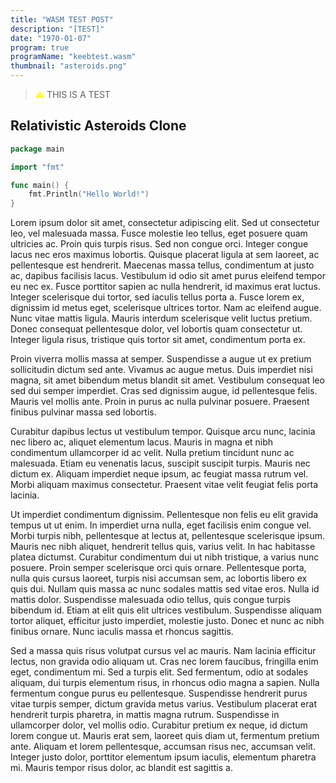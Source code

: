 ```yaml
---
title: "WASM TEST POST"
description: "[TEST]"
date: "1970-01-07"
program: true
programName: "keebtest.wasm"
thumbnail: "asteroids.png"
---
```


> <span style="color:yellow">⚠</span> THIS IS A TEST

## Relativistic Asteroids Clone

```go
package main

import "fmt"

func main() {
	fmt.Println("Hello World!")
}
```

Lorem ipsum dolor sit amet, consectetur adipiscing elit. Sed ut consectetur leo, vel malesuada massa. Fusce molestie leo tellus, eget posuere quam ultricies ac. Proin quis turpis risus. Sed non congue orci. Integer congue lacus nec eros maximus lobortis. Quisque placerat ligula at sem laoreet, ac pellentesque est hendrerit. Maecenas massa tellus, condimentum at justo ac, dapibus facilisis lacus. Vestibulum id odio sit amet purus eleifend tempor eu nec ex. Fusce porttitor sapien ac nulla hendrerit, id maximus erat luctus. Integer scelerisque dui tortor, sed iaculis tellus porta a. Fusce lorem ex, dignissim id metus eget, scelerisque ultrices tortor. Nam ac eleifend augue. Nunc vitae mattis ligula. Mauris interdum scelerisque velit luctus pretium. Donec consequat pellentesque dolor, vel lobortis quam consectetur ut. Integer ligula risus, tristique quis tortor sit amet, condimentum porta ex.

Proin viverra mollis massa at semper. Suspendisse a augue ut ex pretium sollicitudin dictum sed ante. Vivamus ac augue metus. Duis imperdiet nisi magna, sit amet bibendum metus blandit sit amet. Vestibulum consequat leo sed dui semper imperdiet. Cras sed dignissim augue, id pellentesque felis. Mauris vel mollis ante. Proin in purus ac nulla pulvinar posuere. Praesent finibus pulvinar massa sed lobortis.

Curabitur dapibus lectus ut vestibulum tempor. Quisque arcu nunc, lacinia nec libero ac, aliquet elementum lacus. Mauris in magna et nibh condimentum ullamcorper id ac velit. Nulla pretium tincidunt nunc ac malesuada. Etiam eu venenatis lacus, suscipit suscipit turpis. Mauris nec dictum ex. Aliquam imperdiet neque ipsum, ac feugiat massa rutrum vel. Morbi aliquam maximus consectetur. Praesent vitae velit feugiat felis porta lacinia.

Ut imperdiet condimentum dignissim. Pellentesque non felis eu elit gravida tempus ut ut enim. In imperdiet urna nulla, eget facilisis enim congue vel. Morbi turpis nibh, pellentesque at lectus at, pellentesque scelerisque ipsum. Mauris nec nibh aliquet, hendrerit tellus quis, varius velit. In hac habitasse platea dictumst. Curabitur condimentum dui ut nibh tristique, a varius nunc posuere. Proin semper scelerisque orci quis ornare. Pellentesque porta, nulla quis cursus laoreet, turpis nisi accumsan sem, ac lobortis libero ex quis dui. Nullam quis massa ac nunc sodales mattis sed vitae eros. Nulla id mattis dolor. Suspendisse malesuada odio tellus, quis congue turpis bibendum id. Etiam at elit quis elit ultrices vestibulum. Suspendisse aliquam tortor aliquet, efficitur justo imperdiet, molestie justo. Donec et nunc ac nibh finibus ornare. Nunc iaculis massa et rhoncus sagittis.

Sed a massa quis risus volutpat cursus vel ac mauris. Nam lacinia efficitur lectus, non gravida odio aliquam ut. Cras nec lorem faucibus, fringilla enim eget, condimentum mi. Sed a turpis elit. Sed fermentum, odio at sodales aliquam, dui turpis elementum risus, in rhoncus odio magna a sapien. Nulla fermentum congue purus eu pellentesque. Suspendisse hendrerit purus vitae turpis semper, dictum gravida metus varius. Vestibulum placerat erat hendrerit turpis pharetra, in mattis magna rutrum. Suspendisse in ullamcorper dolor, vel mollis odio. Curabitur pretium ex neque, id dictum lorem congue ut. Mauris erat sem, laoreet quis diam ut, fermentum pretium ante. Aliquam et lorem pellentesque, accumsan risus nec, accumsan velit. Integer justo dolor, porttitor elementum ipsum iaculis, elementum pharetra mi. Mauris tempor risus dolor, ac blandit est sagittis a.